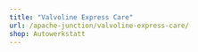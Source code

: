 ```yaml
---
title: "Valvoline Express Care"
url: /apache-junction/valvoline-express-care/
shop: Autowerkstatt
---
```


